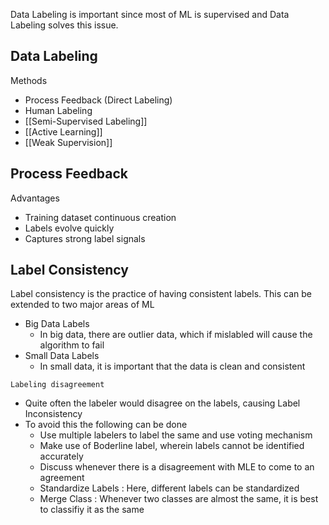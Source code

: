 Data Labeling is important since most of ML is supervised and Data Labeling solves this issue.

## Data Labeling

Methods

- Process Feedback (Direct Labeling)
- Human Labeling
- [[Semi-Supervised Labeling]]
- [[Active Learning]]
- [[Weak Supervision]]

## Process Feedback

Advantages 

- Training dataset continuous creation
- Labels evolve quickly
- Captures strong label signals

## Label Consistency

Label consistency is the practice of having consistent labels. This can be extended to two major areas of ML
- Big Data Labels
	- In big data, there are outlier data, which if mislabled will cause the algorithm to fail
- Small Data Labels
	- In small data, it is important that the data is clean and consistent

`Labeling disagreement`
- Quite often the labeler would disagree on the labels, causing Label Inconsistency
- To avoid this the following can be done
	- Use multiple labelers to label the same and use voting mechanism
	- Make use of Boderline label, wherein labels cannot be identified accurately
	- Discuss whenever there is a disagreement with MLE to come to an agreement
	- Standardize Labels : Here, different labels can be standardized
	- Merge Class : Whenever two classes are almost the same, it is best to classifiy it as the same

